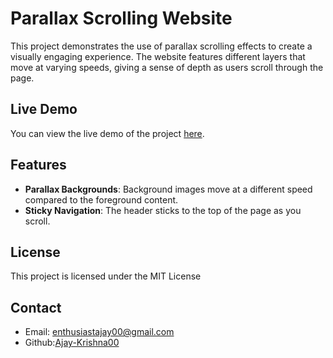 # Parallax Scrolling Website
This project demonstrates the use of parallax scrolling effects to create a visually engaging experience. The website features different layers that move at varying speeds, giving a sense of depth as users scroll through the page.

## Live Demo

You can view the live demo of the project [here](https://ajay-krishna00.github.io/Parallax-Scrolling-Website/).

## Features

- **Parallax Backgrounds**: Background images move at a different speed compared to the foreground content.
- **Sticky Navigation**: The header sticks to the top of the page as you scroll.

## License
This project is licensed under the MIT License

## Contact
- Email: enthusiastajay00@gmail.com
- Github:[Ajay-Krishna00](https://github.com/Ajay-Krishna00)
